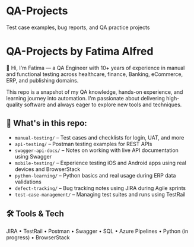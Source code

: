 # QA-Projects
Test case examples, bug reports, and QA practice projects
# QA-Projects by Fatima Alfred

👋 Hi, I'm Fatima — a QA Engineer with 10+ years of experience in manual and functional testing across healthcare, finance, Banking, eCommerce, ERP, and publishing domains.

This repo is a snapshot of my QA knowledge, hands-on experience, and learning journey into automation. I'm passionate about delivering high-quality software and always eager to explore new tools and techniques.

## 📁 What's in this repo:

- `manual-testing/` – Test cases and checklists for login, UAT, and more
- `api-testing/` – Postman testing examples for REST APIs
- `swagger-api-docs/` – Notes on working with live API documentation using Swagger
- `mobile-testing/` – Experience testing iOS and Android apps using real devices and BrowserStack
- `python-learning/` – Python basics and real usage during ERP data validations
- `defect-tracking/` – Bug tracking notes using JIRA during Agile sprints
- `test-case-management/` – Managing test suites and runs using TestRail

## 🛠️ Tools & Tech

JIRA • TestRail • Postman • Swagger • SQL • Azure Pipelines • Python (in progress) • BrowserStack
